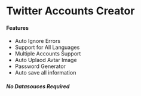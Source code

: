 # Twitter Accounts Creator

#### Features

- Auto Ignore Errors
- Support for All Languages
- Multiple Accounts Support
- Auto Uplaod Avtar Image
- Password Generator
- Auto save all information

##### No Datasouces Required